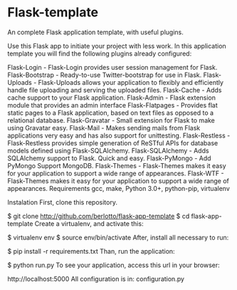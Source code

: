 # Flask-template


An complete Flask application template, with useful plugins.

Use this Flask app to initiate your project with less work. In this application template you will find the following plugins already configured:

Flask-Login - Flask-Login provides user session management for Flask.
Flask-Bootstrap - Ready-to-use Twitter-bootstrap for use in Flask.
Flask-Uploads - Flask-Uploads allows your application to flexibly and efficiently handle file uploading and serving the uploaded files.
Flask-Cache - Adds cache support to your Flask application.
Flask-Admin - Flask extension module that provides an admin interface
Flask-Flatpages - Provides flat static pages to a Flask application, based on text files as opposed to a relational database.
Flask-Gravatar - Small extension for Flask to make using Gravatar easy.
Flask-Mail - Makes sending mails from Flask applications very easy and has also support for unittesting.
Flask-Restless - Flask-Restless provides simple generation of ReSTful APIs for database models defined using Flask-SQLAlchemy.
Flask-SQLAlchemy - Adds SQLAlchemy support to Flask. Quick and easy.
Flask-PyMongo - Add PyMongo Support MongoDB.
Flask-Themes - Flask-Themes makes it easy for your application to support a wide range of appearances.
Flask-WTF - Flask-Themes makes it easy for your application to support a wide range of appearances.
Requirements
gcc, make, Python 3.0+, python-pip, virtualenv

Instalation
First, clone this repository.

$ git clone http://github.com/berlotto/flask-app-template
$ cd flask-app-template
Create a virtualenv, and activate this:

$ virtualenv env 
$ source env/bin/activate
After, install all necessary to run:

$ pip install -r requirements.txt
Than, run the application:

$ python run.py
To see your application, access this url in your browser:

http://localhost:5000
All configuration is in: configuration.py
